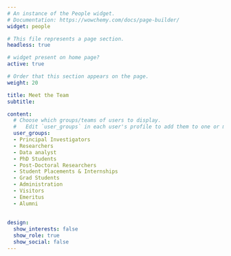 ```yaml
---
# An instance of the People widget.
# Documentation: https://wowchemy.com/docs/page-builder/
widget: people

# This file represents a page section.
headless: true

# widget present on home page?
active: true

# Order that this section appears on the page.
weight: 20

title: Meet the Team
subtitle:

content:
  # Choose which groups/teams of users to display.
  #   Edit `user_groups` in each user's profile to add them to one or more of these groups.
  user_groups:
  - Principal Investigators
  - Researchers
  - Data analyst
  - PhD Students
  - Post-Doctoral Researchers
  - Student Placements & Internships
  - Grad Students
  - Administration
  - Visitors
  - Emeritus
  - Alumni
 
  
design:
  show_interests: false
  show_role: true
  show_social: false
---
```

